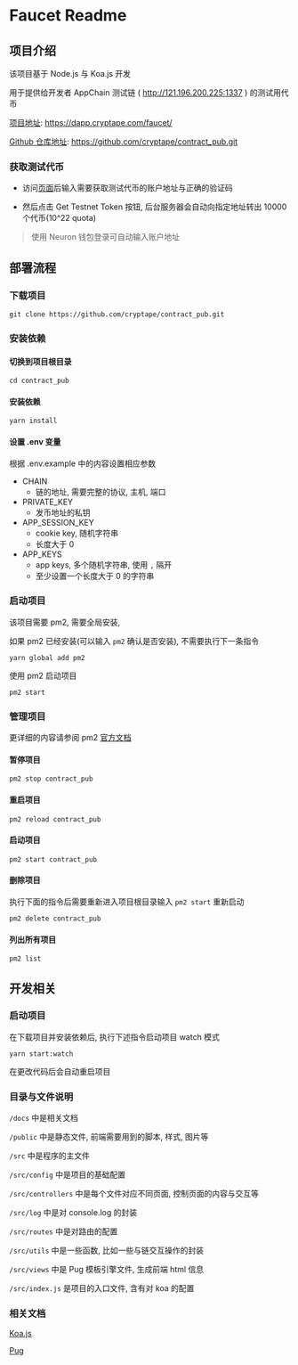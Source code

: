 # Faucet Readme



## 项目介绍

该项目基于 Node.js 与 Koa.js 开发

用于提供给开发者 AppChain 测试链 ( http://121.196.200.225:1337 ) 的测试用代币

[项目地址](https://dapp.cryptape.com/faucet/): https://dapp.cryptape.com/faucet/

[Github 仓库地址](https://github.com/cryptape/contract_pub.git): https://github.com/cryptape/contract_pub.git

### 获取测试代币

- 访问[页面](https://dapp.cryptape.com/faucet/)后输入需要获取测试代币的账户地址与正确的验证码

- 然后点击 Get Testnet Token 按钮, 后台服务器会自动向指定地址转出 10000 个代币(10^22 quota)

> 使用 Neuron 钱包登录可自动输入账户地址



## 部署流程

### 下载项目

```shell
git clone https://github.com/cryptape/contract_pub.git
```

### 安装依赖

#### 切换到项目根目录

```shell
cd contract_pub
```

#### 安装依赖

```shell
yarn install
```

#### 设置 .env 变量

根据 .env.example 中的内容设置相应参数

- CHAIN
  - 链的地址, 需要完整的协议, 主机, 端口
- PRIVATE_KEY
  - 发币地址的私钥
- APP_SESSION_KEY
  - cookie key, 随机字符串
  - 长度大于 0
- APP_KEYS
  - app keys, 多个随机字符串, 使用 `,` 隔开
  - 至少设置一个长度大于 0 的字符串

### 启动项目

该项目需要 pm2, 需要全局安装, 

如果 pm2 已经安装(可以输入 `pm2` 确认是否安装), 不需要执行下一条指令

```shell
yarn global add pm2
```

使用 pm2 启动项目

```shell
pm2 start
```

### 管理项目

更详细的内容请参阅 pm2 [官方文档](http://pm2.keymetrics.io/docs/usage/process-management/)

#### 暂停项目

```
pm2 stop contract_pub
```

#### 重启项目

```shell
pm2 reload contract_pub
```

#### 启动项目

```shell
pm2 start contract_pub
```

#### 删除项目

执行下面的指令后需要重新进入项目根目录输入 `pm2 start` 重新启动

```shell
pm2 delete contract_pub
```

#### 列出所有项目

```shell
pm2 list
```



## 开发相关

### 启动项目

在下载项目并安装依赖后, 执行下述指令启动项目 watch 模式

```shell
yarn start:watch
```
在更改代码后会自动重启项目

### 目录与文件说明

`/docs` 中是相关文档

`/public` 中是静态文件, 前端需要用到的脚本, 样式, 图片等

`/src` 中是程序的主文件

`/src/config` 中是项目的基础配置

`/src/controllers` 中是每个文件对应不同页面, 控制页面的内容与交互等

`/src/log` 中是对 console.log 的封装

`/src/routes` 中是对路由的配置

`/src/utils` 中是一些函数, 比如一些与链交互操作的封装

`/src/views` 中是 Pug 模板引擎文件, 生成前端 html 信息

`/src/index.js` 是项目的入口文件, 含有对 koa 的配置

### 相关文档

[Koa.js](https://koa.bootcss.com/)

[Pug](https://pugjs.org/api/getting-started.html)

